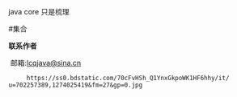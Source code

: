 java core 只是梳理

#集合

**联系作者**

​        邮箱:lcqjava@sina.cn

```
     https://ss0.bdstatic.com/70cFvHSh_Q1YnxGkpoWK1HF6hhy/it/
u=702257389,1274025419&fm=27&gp=0.jpg
```